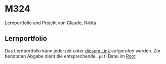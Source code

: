# M324
Lernportfolio und Projekt von Claude, Nikita

## Lernportfolio
Das Lernportfolio kann jederzeit unter [diesem Link](https://zngr.notion.site/M324-Devops-19a1c3876108808081ddee5eeebe0039?pvs=4) aufgerufen werden. 
Zur benoteten Abgabe dient die entsprechende `.pdf`-Datei im [Root](https://github.com/FclaudeM/M324/tree/main)
